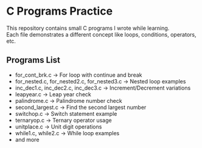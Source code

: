 # C Programs Practice

This repository contains small C programs I wrote while learning.  
Each file demonstrates a different concept like loops, conditions, operators, etc.  

## Programs List
- for_cont_brk.c → For loop with continue and break
- for_nested.c, for_nested2.c, for_nested3.c → Nested loop examples
- inc_dec1.c, inc_dec2.c, inc_dec3.c → Increment/Decrement variations
- leapyear.c → Leap year check
- palindrome.c → Palindrome number check
- second_largest.c → Find the second largest number
- switchop.c → Switch statement example
- ternaryop.c → Ternary operator usage
- unitplace.c → Unit digit operations
- while1.c, while2.c → While loop examples
- and more


